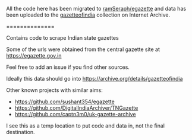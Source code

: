All the code here has been migrated to [ramSeraph/egazette](https://github.com/ramSeraph/egazette) and data has been uploaded to the [gazetteofindia](https://archive.org/details/gazetteofindia) collection on Internet Archive.

==============


Contains code to scrape Indian state gazettes

Some of the urls were obtained from the central gazette site at https://egazette.gov.in

Feel free to add an issue if you find other sources.

Ideally this data should go into https://archive.org/details/gazetteofindia

Other known projects with similar aims:

* https://github.com/sushant354/egazette
* https://github.com/DigitalIndiaArchiver/TNGazette
* https://github.com/captn3m0/uk-gazette-archive

I see this as a temp location to put code and data in, not the final destination.

